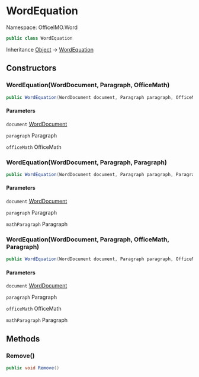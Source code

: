 # WordEquation

Namespace: OfficeIMO.Word

```csharp
public class WordEquation
```

Inheritance [Object](https://docs.microsoft.com/en-us/dotnet/api/system.object) → [WordEquation](./officeimo.word.wordequation.md)

## Constructors

### **WordEquation(WordDocument, Paragraph, OfficeMath)**

```csharp
public WordEquation(WordDocument document, Paragraph paragraph, OfficeMath officeMath)
```

#### Parameters

`document` [WordDocument](./officeimo.word.worddocument.md)<br>

`paragraph` Paragraph<br>

`officeMath` OfficeMath<br>

### **WordEquation(WordDocument, Paragraph, Paragraph)**

```csharp
public WordEquation(WordDocument document, Paragraph paragraph, Paragraph mathParagraph)
```

#### Parameters

`document` [WordDocument](./officeimo.word.worddocument.md)<br>

`paragraph` Paragraph<br>

`mathParagraph` Paragraph<br>

### **WordEquation(WordDocument, Paragraph, OfficeMath, Paragraph)**

```csharp
public WordEquation(WordDocument document, Paragraph paragraph, OfficeMath officeMath, Paragraph mathParagraph)
```

#### Parameters

`document` [WordDocument](./officeimo.word.worddocument.md)<br>

`paragraph` Paragraph<br>

`officeMath` OfficeMath<br>

`mathParagraph` Paragraph<br>

## Methods

### **Remove()**

```csharp
public void Remove()
```
